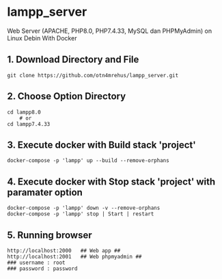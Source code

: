 # lampp_server
Web Server (APACHE, PHP8.0, PHP7.4.33, MySQL dan PHPMyAdmin) on Linux Debin With Docker

## 1. Download Directory and File
````
git clone https://github.com/otn4mrehus/lampp_server.git
````

## 2. Choose Option Directory
````
cd lampp8.0
    # or
cd lampp7.4.33  
````
## 3. Execute docker with Build stack 'project' 
````
docker-compose -p 'lampp' up --build --remove-orphans
````
## 4. Execute docker with Stop stack 'project' with paramater option
````
docker-compose -p 'lampp' down -v --remove-orphans
docker-compose -p 'lampp' stop | Start | restart
````
## 5. Running browser
````
http://localhost:2000   ## Web app ##
http://localhost:2001   ## Web phpmyadmin ##
### username : root
### password : password
````

